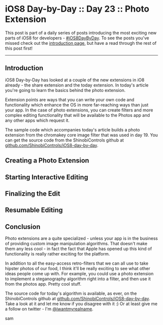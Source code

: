 # iOS8 Day-by-Day :: Day 23 :: Photo Extension

This post is part of a daily series of posts introducing the most exciting new
parts of iOS8 for developers - [#iOS8DayByDay](https://twitter.com/search?q=%23iOS8DayByDay).
To see the posts you've missed check out the
[introduction page](http://www.shinobicontrols.com/ios8daybyday),
but have a read through the rest of this post first!

---

## Introduction

iOS8 Day-by-Day has looked at a couple of the new extensions in iO8 already -
the share extension and the today extension. In today's article you're going to
learn the basics behind the photo extension.

Extension points are ways that you can write your own code and functionality
which enhance the OS in more far-reaching ways than just your app. In the case
of photo extensions, you can create filters and more complex editing
functionality that will be available to the Photos app and any other apps which
request it.

The sample code which accompanies today's article builds a photo extension from
the chromakey core image filter that was used in day 19. You can get the source
code from the ShinobiControls github at
[github.com/ShinobiControls/iOS8-day-by-day](https://github.com/ShinobiControls/iOS8-day-by-day).


## Creating a Photo Extension


## Starting Interactive Editing


## Finalizing the Edit


## Resumable Editing



## Conclusion

Photo extensions are a quite specialized - unless your app is in the business of
providing custom image manipulation algorithms. That doesn't make them any less
cool - in fact the fact that Apple has opened up this kind of functionality is
really rather exciting for the platform.

In addition to all the easy-access retro-filters that we can all use to take
hipster photos of our food, I think it'll be really exciting to see what other
ideas people come up with. For example, you could use a photo extension to
implement a steganography algorithm right into a filter, and then use it from
the photos app. Pretty cool stuff.

The source code for today's algorithm is available, as ever, on the
ShinobiControls github at
[github.com/ShinobiControls/iOS8-day-by-day](https://github.com/ShinobiControls/iOS8-day-by-day).
Take a look at it and let me know if you disagree with it :) Or at least give me
a follow on twitter - I'm [@iwantmyrealname](https://twitter.com/iwantmyrealname).

sam



